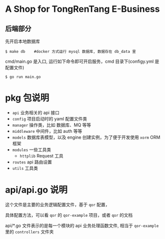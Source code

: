 A Shop for TongRenTang E-Business
================

后端部分
---
先开启本地数据库
```
$ make db    #docker 方式运行 mysql 数据库, 数据存在 db_data 里
```

cmd/main.go 是入口, 运行如下命令即可开启服务，cmd 目录下(configy.yml 是配置文件)
```
$ go run main.go 
```

pkg 包说明
====
* `api` 业务相关的 api 接口
* `config` 项目启动时的 yaml 配置文件类
* `manager` 操作类，比如 数据库、MQ 等等
* `middleware` 中间件，比如 auth 等等
* `models` 数据库表模型，以及 engine 创建实例，为了便于开发使用 `xorm` ORM 框架
* `modules` 一些工具类
  * `httplib` Request 工具
* `routes` api 路由设置
* `utils` 工具类

api/api.go 说明
====
这个文件是主要的业务逻辑配置文件，基于 `qor` 配置，

具体配置方法，可以看 `qor` 的 `qor-example` 项目，或者 `qor` 的文档

api/*.go 文件表示的是每一个模块的 api 业务处理函数文件, 相当于 `qor-example` 里的 `controllers` 文件夹